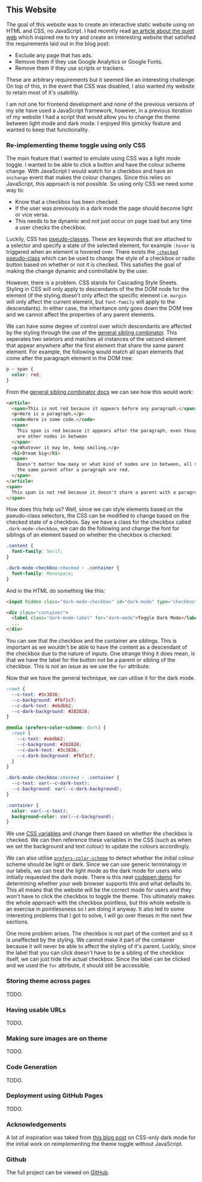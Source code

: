 ## This Website

The goal of this website was to create an interactive static website using on HTML and CSS, no JavaScript. I had recently read [an article about the quiet web](https://briankoberlein.com/tech/quiet-web/) which inspired me to try and create an interesting website that satisfied the requirements laid out in the blog post:

* Exclude any page that has ads. 
* Remove them if they use Google Analytics or Google Fonts. 
* Remove them if they use scripts or trackers.

These are arbitrary requirements but it seemed like an interesting challenge. On top of this, in the event that CSS was disabled, I also wanted my website to retain most of it's usability.

I am not one for frontend development and none of the previous versions of my site have used a JavaScript framework, however, in a previous iteration of my website I had a script that would allow you to change the theme between light mode and dark mode. I enjoyed this gimicky feature and wanted to keep that functionality.

### Re-implementing theme toggle using only CSS

The main feature that I wanted to emulate using CSS was a light mode toggle. I wanted to be able to click a button and have the colour scheme change. With JavaScript I would watch for a checkbox and have an `onchange` event that makes the colour changes. Since this relies on JavaScript, this approach is not possible. So using only CSS we need some way to:

* Know that a checkbox has been checked.
* If the user was previously in a dark mode the page should become light or vice versa. 
* This needs to be dynamic and not just occur on page load but any time a user checks the checkbox.

Luckily, CSS has [pseudo-classes](https://developer.mozilla.org/en-US/docs/Web/CSS/Pseudo-classes). These are keywords that are attached to a selector and specify a state of the selected element, for example `:hover` is triggered when an element is hovered over. There exists the [`:checked` pseudo-class](https://developer.mozilla.org/en-US/docs/Web/CSS/:checked) which can be used to change the style of a checkbox or radio button based on whether or not it is checked. This satisfies the goal of making the change dynamic and controllable by the user.

However, there is a problem. CSS stands for Cascading Style Sheets. Styling in CSS will only apply to descendants of the the DOM node for the element (if the styling doesn't only affect the specific element i.e. `margin` will only affect the current element, but `font-family` will apply to the descendants). In either case, the inheritance only goes down the DOM tree and we cannot affect the properties of any parent elements.

We can have some degree of control over which descendants are affected by the styling through the use of the [general sibling combinator](https://developer.mozilla.org/en-US/docs/Web/CSS/General_sibling_combinator). This seperates two seletors and matches all instances of the second element that appear anywhere after the first element that share the same parent element. For example, the following would match all span elements that come after the paragraph element in the DOM tree:

```css
p ~ span {
  color: red;
}
```

From the [general sibling combinator docs](https://developer.mozilla.org/en-US/docs/Web/CSS/General_sibling_combinator#html) we can see how this would work:

```html
<article>
  <span>This is not red because it appears before any paragraph.</span>
  <p>Here is a paragraph.</p>
  <code>Here is some code.</code>
  <span>
    This span is red because it appears after the paragraph, even though there
    are other nodes in between
  </span>
  <p>Whatever it may be, keep smiling.</p>
  <h1>Dream big</h1>
  <span>
    Doesn't matter how many or what kind of nodes are in between, all spans from
    the same parent after a paragraph are red.
  </span>
</article>
<span>
  This span is not red because it doesn't share a parent with a paragraph
</span>
```

How does this help us? Well, since we can style elements based on the pseudo-class selectors, the CSS can be modified to change based on the checked state of a checkbox. Say we have a class for the checkbox called `.dark-mode-checkbox`, we can do the following and change the font for siblings of an element based on whether the checkbox is checked:

```css
.content {
  font-family: Serif;
}

.dark-mode-checkbox:checked ~ .container {
  font-family: Monospace;
}
```

And in the HTML do something like this:

```html
<input hidden class="dark-mode-checkbox" id="dark-mode" type="checkbox">

<div class="container">
  <label class="dark-mode-label" for="dark-mode">Toggle Dark Mode</label>
  ...
</div>
```

You can see that the checkbox and the container are siblings. This is important as we wouldn't be able to have the content as a descendant of the checkbox due to the nature of inputs. One strange thing it does mean, is that we have the label for the button not be a parent or sibling of the checkbox. This is not an issue as we use the `for` attribute.

Now that we have the general technique, we can utilise it for the dark mode.

```css
:root {
  --c-text: #3c3836;
  --c-background: #fbf1c7;
  --c-dark-text: #ebdbb2;
  --c-dark-background: #282828;
}

@media (prefers-color-scheme: dark) {
  :root {
    --c-text: #ebdbb2;
    --c-background: #282828;
    --c-dark-text: #3c3836;
    --c-dark-background: #fbf1c7;
  }
}

.dark-mode-checkbox:checked ~ .container {
  --c-text: var(--c-dark-text);
  --c-background: var(--c-dark-background);
}

.container {
  color: var(--c-text);
  background-color: var(--c-background);
}
```

We use [CSS variables](https://developer.mozilla.org/en-US/docs/Web/CSS/Using_CSS_custom_properties) and change them based on whether the checkbox is checked. We can then reference these variables in the CSS (such as when we set the background and text colour) to update the colours accordingly.

We can also utilise [`prefers-color-scheme`](https://developer.mozilla.org/en-US/docs/Web/CSS/@media/prefers-color-scheme) to detect whether the initial colour scheme should be light or dark. Since we can use generic terminalogy in our labels, we can treat the light mode as the dark mode for users who initially requested the dark mode. There is this neat [codepen demo](https://codepen.io/kleinfreund/pen/NmpKZM) for determining whether your web browser supports this and what defaults to. This all means that the website will be the correct mode for users and they won't have to click the checkbox to toggle the theme. This ultimately makes the whole approach with the checkbox pointless, but this whole website is an exercise in pointlessness so I am doing it anyway. It also led to some interesting problems that I got to solve, I will go over theses in the next few sections.

One more problem arises. The checkbox is not part of the content and so it is unaffected by the styling. We cannot make it part of the container because it will never be able to affect the styling of it's parent. Luckily, since the label that you can click doesn't have to be a sibling of the checkbox itself, we can just hide the actual checkbox. Since the label can be clicked and we used the `for` attribute, it should still be accessible.

### Storing theme across pages

TODO.

### Having usable URLs

TODO.

### Making sure images are on theme

TODO.

### Code Generation

TODO.

### Deployment using GitHub Pages

TODO.

### Acknowledgements

A lot of inspiration was taked from [this blog post](https://kleinfreund.de/css-only-dark-mode/) on CSS-only dark mode for the initial work on reimplementing the theme toggle without JavaScript.

### Github

The full project can be viewed on [GitHub](https://github.com/joshjennings98/joshjennings98.github.io).